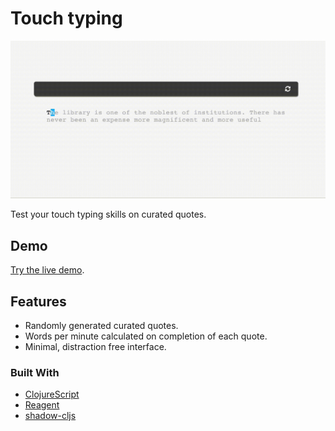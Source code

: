 # Touch typing 

![screenshot](images/typing-demo.gif)

Test your touch typing skills on curated quotes.

## Demo

[Try the live demo](https://ttype.netlify.app).

## Features

- Randomly generated curated quotes.
- Words per minute calculated on completion of each quote.
- Minimal, distraction free interface.


### Built With

- [ClojureScript](https://clojurescript.org/)
- [Reagent](https://github.com/reagent-project/reagent)
- [shadow-cljs](https://github.com/thheller/shadow-cljs)


